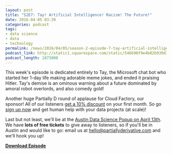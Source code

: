 ```yaml
---
layout: post
title: "S2E7: Tay! Artificial Intelligence! Racism! The Future!"
date: 2016-04-05 03:39
categories: podcast
tags:
- data science
- data
- technology
permalink: /news/2016/04/05/season-2-episode-7-tay-artificial-intelligence-racism-the-future
podcast_link: http://static1.squarespace.com/static/546690f9e4b02b939d34b2b1/546691b4e4b01fdff0c848ac/570332e722482eac526ca5b7/1459827489536/Partially_Derivative_S2E7.mp3
podcast_length: 1873000
---
```


This week's episode is dedicated entirely to Tay, the Microsoft chat bot
who started her 1-day life making adorable meme jokes, and ended it
praising Hitler. Tay's demise is an ominous warning about a future
dominated by amoral robot overlords, and also comedy gold!

Another huge Partially D round of applause for Cloud Factory, our
sponsor! All of our listeners [get a 10%
discount](http://cloudfactory.com/partially) on your first month. So go
[sign up now](http://cloudfactory.com/partially) and get human help with
your data projects (at scale)!

Last but not least, we'll be at the [Austin Data Science Popup on April
13th](https://events.bizzabo.com/datapopupaustin). We have **lots of
free tickets** to give away to listeners, so if you'll be in Austin and
would like to go: email us at <hello@partiallyderivative.com> and we'll
hook you up!

[**Download Episode**](http://static1.squarespace.com/static/546690f9e4b02b939d34b2b1/546691b4e4b01fdff0c848ac/570332e722482eac526ca5b7/1459827489536/Partially_Derivative_S2E7.mp3)
